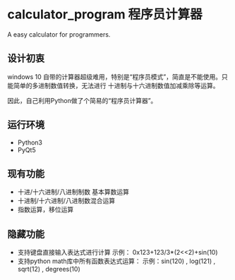 # calculator_program 程序员计算器
A easy calculator for programmers.

## 设计初衷
windows 10 自带的计算器超级难用，特别是“程序员模式”，简直是不能使用。只能简单的多进制数值转换，无法进行 十进制与十六进制数值加减乘除等运算。

因此，自己利用Python做了个简易的“程序员计算器”。

## 运行环境
- Python3 
- PyQt5

## 现有功能
- 十进/十六进制/八进制制数 基本算数运算
- 十进制/十六进制/八进制数混合运算
- 指数运算，移位运算

## 隐藏功能
- 支持键盘直接输入表达式进行计算
    示例： 0x123+123/3*(2<<2)+sin(10)
- 支持python math库中所有函数表达式运算：
    示例：sin(120) , log(121) , sqrt(12) , degrees(10)